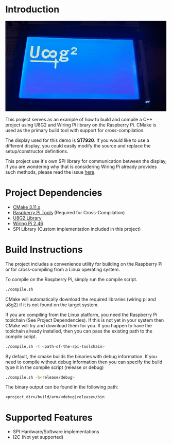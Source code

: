 # Introduction

![ST7920 using U8G2 on Raspberry Pi Demo ](demo.gif  "ST7920 using U8G2 on Raspberry Pi Demo ")

This project serves as an example of how to build and compile a C++ project using U8G2 and Wiring Pi library on the Raspberry Pi. CMake is used as the primary build tool with support for cross-compilation.

The display used for this demo is **ST7920**. If you would like to use a different display, you could easily modify the source and replace the setup/constructor definitions.

This project use it's own SPI library for communication between the display, if you are wondering why that is considering Wiring Pi already provides such methods, please read the issue [here](https://github.com/olikraus/u8g2/issues/457).

# Project Dependencies

- [CMake 3.11.x ](https://github.com/Kitware/CMake)
- [Raspberry Pi Tools](https://github.com/raspberrypi/tools)  (Required for Cross-Compilation)
- [U8G2 Library](https://github.com/olikraus/u8g2)
- [Wiring Pi 2.46](https://git.drogon.net/?p=wiringPi;a=summary)
- SPI Library (Custom implementation included in this project)

# Build Instructions

The project includes a convenience utility for building on the Raspberry Pi or for cross-compiling from a Linux operating system.

To compile on the Raspberry Pi, simply run the compile script.

```bash
./compile.sh
```

CMake will automatically download the required libraries (wiring pi and u8g2) if it is not found on the target system.

If you are compiling from the Linux platform, you need the Raspberry Pi toolchain (See Project Dependencies). If this is not yet in your system then CMake will try and download them for you. If you happen to have the toolchain already installed, then you can pass the existing path to the compile script.

```bash
./compile.sh -t <path-of-the-rpi-toolchain>
```

By default, the cmake builds the binaries with debug information. If you need to compile without debug information then you can specify the build type it in the compile script (release or debug)

```bash
./compile.sh -b<release/debug>
```

The binary output can be found in the following path:

	<project_dir>/build/arm/<debug|release>/bin

# Supported Features

- SPI Hardware/Software implementations
- I2C (Not yet supported)



